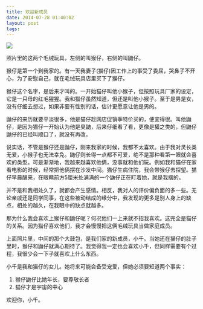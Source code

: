 ```yaml
---
title: 欢迎新成员
date: 2014-07-28 01:40:02
layout: post
tags:
---
```


![](/img/2014/welcome-new-member-expect.jpg)

照片里的这两个毛绒玩具，左侧的叫猴仔，右侧的叫鼬仔。

猴仔是第一个到我家的。有一天我妻子(猫仔)因工作上的事受了委屈，哭鼻子不开心，为了安慰自己，就在毛绒玩具店里买下了猴仔。

猴仔这个名字，是后来才叫的。一开始猫仔叫他小猴子，但按照玩具厂家的设定，它是一只母的红毛猩猩。我和猫仔虽然知道，但还是叫他小猴子。至于是男是女，没有仔细去想过，如果非要有性别的话，估计更愿意让他是男的。

鼬仔的来历就要平淡很多，他是猫仔趁网店促销季特价买的，便宜得很。叫他鼬仔，是因为猫仔一开始认为他是臭鼬，后来仔细看了看，更像是獾之类的，但鼬仔鼬仔的已经叫顺口了，就没有再改。

说实话，不管是猴仔还是鼬仔，刚来我家的时候，我都不太喜欢。由于我对灵长类无爱，小猴子也无法幸免。鼬仔则长得一点都不可爱，绝不是那种看第一眼就会喜欢的类型。可是渐渐地，我越来越喜欢他俩，没事就和他们玩。例如我和猫仔在家看电影的时候，经常把他俩摆在沙发中间。猫仔生病住院，我会带猴仔去探望。猫仔早晨醒来，在眼睛前方5厘米处满满的一个鼬仔正在盯着她，就是我摆的。

并不是和我相处久了，就都会产生感情。相反，我对人的评价偏负面的多一些。无论亲戚还是同学同事，在这些被动结成的缘分中，我发现的更多是别人身上的缺点，相处的越久，在我眼中的缺点就越多。

那为什么我会喜欢上猴仔和鼬仔呢？何况他们一上来就不招我喜欢。这完全是猫仔的关系。因为猫仔喜欢他们，我才会慢慢把这俩毛绒玩具当做家庭成员。

上面照片里，中间的那个大鼓包，是我们家的新成员，小千。当她还在猫仔的肚子里时，猴仔和鼬仔就满心期待了。我觉得我一定也会喜欢小千，但同样需要有个过程，我很少会一下子就喜欢上什么东西。

小千是我和猫仔的女儿。她将来可能会备受宠爱，但她必须要知道两个事实：
1. 猴仔鼬仔比她年长，要尊敬长者
2. 猫仔才是宇宙的中心

欢迎你，小千。

